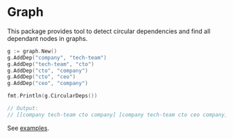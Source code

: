 # Graph

This package provides tool to detect circular dependencies and find all dependant nodes in graphs.

```go
g := graph.New()
g.AddDep("company", "tech-team")
g.AddDep("tech-team", "cto")
g.AddDep("cto", "company")
g.AddDep("cto", "ceo")
g.AddDep("ceo", "company")

fmt.Println(g.CircularDeps())

// Output:
// [[company tech-team cto company] [company tech-team cto ceo company]]
```

See [examples](examples_test.go).
